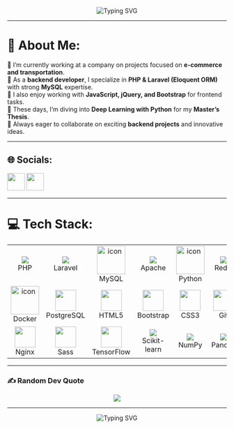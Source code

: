 <link rel="stylesheet" type='text/css' href="https://cdn.jsdelivr.net/gh/devicons/devicon@latest/devicon.min.css" />

<!-- Typing SVG Banner -->
<p align="center">
  <img src="https://readme-typing-svg.herokuapp.com?font=Fira+Code&size=26&duration=4000&pause=1000&color=F70000&center=true&vCenter=true&width=700&lines=Hey%2C+I'm+Meysam+Javadzadeh!;Backend+Developer+%7C+PHP+%7C+Laravel;Exploring+Deep+Learning+with+Python;Always+Learning+%7C+Always+Building" alt="Typing SVG" />
</p>

---

# 💫 About Me:
🔹 I’m currently working at a company on projects focused on **e-commerce and transportation**.  
🔹 As a **backend developer**, I specialize in **PHP & Laravel (Eloquent ORM)** with strong **MySQL** expertise.  
🔹 I also enjoy working with **JavaScript, jQuery, and Bootstrap** for frontend tasks.  
🔹 These days, I’m diving into **Deep Learning with Python** for my **Master’s Thesis**.  
🔹 Always eager to collaborate on exciting **backend projects** and innovative ideas.  

---

## 🌐 Socials:
<p align="left">
  <a href="https://www.instagram.com/meysamjavadzadeh20/"><img src="https://skillicons.dev/icons?i=instagram" width="40"/></a>
  <a href="https://www.linkedin.com/in/meysam-javadzadeh/"><img src="https://skillicons.dev/icons?i=linkedin" width="40"/></a>
</p>

---
# 💻 Tech Stack:

<table align="center">
  <tr>
    <td align="center" width="116">
            <img src="https://cdn.jsdelivr.net/gh/devicons/devicon@latest/icons/php/php-original.svg" />
          <br>PHP</td>
    <td align="center" width="116">
            <img src="https://cdn.jsdelivr.net/gh/devicons/devicon@latest/icons/laravel/laravel-original.svg" />
          <br>Laravel</td>
     <td align="center" width="116">
        <img src="https://techstack-generator.vercel.app/mysql-icon.svg" alt="icon" width="65" height="65" />
      <br>MySQL
    </td>
    <td align="center" width="116"><img src="https://cdn.jsdelivr.net/gh/devicons/devicon@latest/icons/apache/apache-original-wordmark.svg" /><br>Apache</td>
    <td align="center" width="116"><a href="#macropower-tech"><img src="https://techstack-generator.vercel.app/python-icon.svg" alt="icon" width="65" height="65" /></a><br>Python</td>
    <td align="center" width="116">
            <img src="https://cdn.jsdelivr.net/gh/devicons/devicon@latest/icons/redis/redis-plain.svg" />
          <br>Redis</td>
    <td align="center" width="116"><img src="https://skillicons.dev/icons?i=jquery" width="48" height="48"/><br>jQuery</td>
     <td align="center" width="116">
        <img src="https://techstack-generator.vercel.app/js-icon.svg" alt="icon" width="65" height="65" />
      <br>JavaScript
    </td>
  </tr>

  <tr>
    <td align="center" width="116">
        <img src="https://techstack-generator.vercel.app/docker-icon.svg" alt="icon" width="65" height="65" />
      <br>Docker
    </td>
    <td align="center" width="116"><img src="https://skillicons.dev/icons?i=postgres" width="48" height="48"/><br>PostgreSQL</td>
    <td align="center" width="116"><img src="https://skillicons.dev/icons?i=html" width="48" height="48"/><br>HTML5</td>
    <td align="center" width="116"><img src="https://skillicons.dev/icons?i=bootstrap" width="48" height="48"/><br>Bootstrap</td>
    <td align="center" width="116"><img src="https://skillicons.dev/icons?i=css" width="48" height="48"/><br>CSS3</td>
    <td align="center" width="116"><img src="https://skillicons.dev/icons?i=git" width="48" height="48"/><br>Git</td>
    <td align="center" width="116"><img src="https://skillicons.dev/icons?i=github" width="48" height="48"/><br>GitHub<br>Github</td>
    <td align="center" width="116"><img src="https://skillicons.dev/icons?i=linux" width="48" height="48"/><br>Linux</td>
  </tr>

  <tr>
    <td align="center" width="116"><img src="https://techstack-generator.vercel.app/nginx-icon.svg" width="48" height="48"/><br>Nginx</td>
    <td align="center" width="116"><img src="https://techstack-generator.vercel.app/sass-icon.svg" width="48" height="48"/><br>Sass</td>
    <td align="center" width="116"><img src="https://skillicons.dev/icons?i=tensorflow" width="48" height="48"/><br>TensorFlow</td>
    <td align="center" width="116">
            <img src="https://cdn.jsdelivr.net/gh/devicons/devicon@latest/icons/scikitlearn/scikitlearn-original.svg" />
          <br>Scikit-learn</td>
    <td align="center" width="116">
            <img src="https://cdn.jsdelivr.net/gh/devicons/devicon@latest/icons/numpy/numpy-plain-wordmark.svg" />
          <br>NumPy</td>
    <td align="center" width="116">
            <img src="https://cdn.jsdelivr.net/gh/devicons/devicon@latest/icons/pandas/pandas-plain-wordmark.svg" />
          <br>Pandas</td>
    <td align="center" width="116">
            <img src="https://cdn.jsdelivr.net/gh/devicons/devicon@latest/icons/matplotlib/matplotlib-original.svg" />
          <br>Matplotlib</td>
  </tr>
</table>


---

### ✍️ Random Dev Quote
<p align="center">
  <img src="https://quotes-github-readme.vercel.app/api?type=horizontal&theme=radical" />
</p>

---

<p align="center">
  <img src="https://readme-typing-svg.herokuapp.com?font=Fira+Code&size=22&duration=4000&pause=1000&color=F70000&center=true&vCenter=true&width=700&lines=Thanks+for+visiting+my+profile!;Let's+connect+and+build+something+great+🚀" alt="Typing SVG" />
</p>
